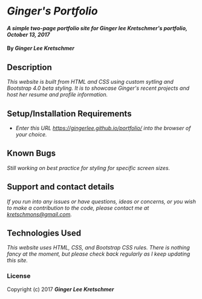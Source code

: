 # _Ginger's Portfolio_

#### _A simple two-page portfolio site for Ginger lee Kretschmer's portfolio, October 13, 2017_

#### By _**Ginger Lee Kretschmer**_

## Description

_This website is built from HTML and CSS using custom sytling and Bootstrap 4.0 beta styling. It is to showcase Ginger's recent projects and host her resume and profile information._

## Setup/Installation Requirements

* _Enter this URL https://gingerlee.github.io/portfolio/ into the browser of your choice._

## Known Bugs

_Still working on best practice for styling for specific screen sizes._

## Support and contact details

_If you run into any issues or have questions, ideas or concerns, or you wish to make a contribution to the code, please contact me at kretschmons@gmail.com._

## Technologies Used

_This website uses HTML, CSS, and Bootstrap CSS rules. There is nothing fancy at the moment, but please check back regularly as I keep updating this site._

### License

Copyright (c) 2017 **_Ginger Lee Kretschmer_**
